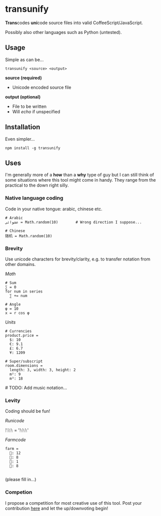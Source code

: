 # transunify

**Trans**codes **uni**code source files into valid CoffeeScript/JavaScript.

Possibly also other languages such as Python (untested).

## Usage
Simple as can be...
```
transunify <source> <output>
```
**source (required)**

- Unicode encoded source file

**output (optional)**

- File to be written
- Will *echo* if unspecified

## Installation
Even simpler...
```
npm install -g transunify
```

## Uses
I'm generally more of a **how** than a **why** type of guy but I can still think of some situations where this tool might come in handy. They range from the practical to the down right silly.

### Native language coding
Code in your native tongue: arabic, chinese etc.

```
# Arabic
عشوائي = Math.random(10) 		# Wrong direction I suppose...

# Chinese
随机 = Math.random(10)
```
### Brevity
Use unicode characters for brevity/clarity, e.g. to transfer notation from other domains.

*Math*

```
# Sum
∑ = 0
for num in series
  ∑ += num

# Angle
φ = 10
x = r cos φ
```

*Units*
```
# Currencies
product.price =
  $: 10
  €: 9.1
  £: 6.7
  ¥: 1209

# Super/subscript
room.dimensions =
  length: 3, width: 3, height: 2
  m²: 9
  m³: 18 
```

\# TODO: Add music notation...

### Levity
Coding should be fun!

*Runicode*

ᛖᚱᚤ = 'ᚤᚤᚤ'

*Farmcode*

```
farm =
  🐄: 12
  🐑: 8
  🐓: 1
  🐔: 8
  
```

(please fill in...)

### Competion

I propose a competition for most creative use of this tool. Post your contribution [here](https://www.reddit.com/me/m/transunify) and let the up/downvoting begin!
